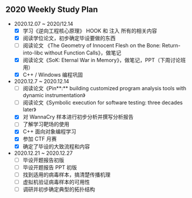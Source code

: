 ## 2020 Weekly Study Plan

+ 2020.12.07 ~ 2020/12.14
  - [x] 学习《逆向工程核心原理》 HOOK 和 注入 所有的相关内容
  - [x] 阅读学位论文，初步确定毕设要做的东西
  - [ ] 阅读论文 《The Geometry of Innocent Flesh on the Bone: Return-into-libc without Function Calls》，做笔记
  - [x] 阅读论文《SoK: Eternal War in Memory》，做笔记，PPT（下周讨论班用）
  - [x] C++ / Windows 编程巩固
+ 2020.12.7 ~ 2020.12.14
  - [ ] 阅读论文《Pin**:** building customized program analysis tools with dynamic instrumentation》
  - [ ] 阅读论文《Symbolic execution for software testing: three decades later》
  - [x] 对 WannaCry 样本进行初步分析并撰写分析报告
  - [ ] 了解学习靶场的使用
  - [x] C++ 面向对象编程学习
  - [x] 参加 CTF 月赛
  - [x] 确定了毕设的大致流程和内容
+ 2020.12.21 ~ 2020.12.27
  - [ ] 毕设开题报告初版
  - [ ] 毕设开题报告 PPT 初版
  - [ ] 找到适用的病毒样本，搞清楚传播机理
  - [ ] 虚拟机验证病毒样本的可用性
  - [ ] 调研并初步确定典型的拓扑结构
